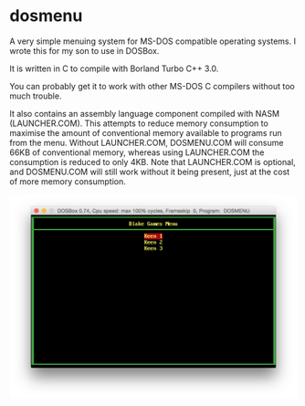 # dosmenu
A very simple menuing system for MS-DOS compatible operating systems. I wrote this for my son to use in DOSBox.

It is written in C to compile with Borland Turbo C++ 3.0.

You can probably get it to work with other MS-DOS C compilers without too much trouble.

It also contains an assembly language component compiled with NASM (LAUNCHER.COM). This attempts to reduce memory consumption to maximise the amount of conventional memory available to programs run from the menu. Without LAUNCHER.COM, DOSMENU.COM will consume 66KB of conventional memory, whereas using LAUNCHER.COM the consumption is reduced to only 4KB. Note that LAUNCHER.COM is optional, and DOSMENU.COM will still work without it being present, just at the cost of more memory consumption.

![Screenshot](./screenshot.png?raw=true "Screenshot")
